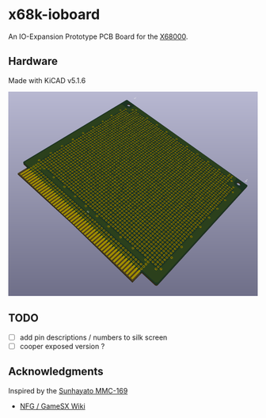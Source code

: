 # x68k-ioboard

An IO-Expansion Prototype PCB Board for the [X68000](https://en.wikipedia.org/wiki/X68000).

## Hardware

Made with KiCAD v5.1.6

![3D Model](img/3d-model.png)

## TODO

- [ ] add pin descriptions / numbers to silk screen
- [ ] cooper exposed version ?

## Acknowledgments

Inspired by the [Sunhayato MMC-169](img/MMC-169-Back.jpg)

- [NFG / GameSX Wiki](https://gamesx.com/wiki/doku.php?id=x68000:rs232_null_modem_cable_with_partial_handshaking)